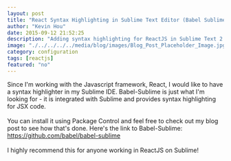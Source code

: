 ```yaml
---
layout: post
title: "React Syntax Highlighting in Sublime Text Editor (Babel Sublime)"
author: "Kevin Hou"
date: 2015-09-12 21:52:25
description: "Adding syntax highlighting for ReactJS in Sublime Text 2."
image: "./../../../../media/blog/images/Blog_Post_Placeholder_Image.jpg"
category: configuration
tags: [reactjs]
featured: "no"
---
```

Since I'm working with the Javascript framework, React, I would like to have a syntax highlighter in my Sublime IDE. Babel-Sublime is just what I'm looking for - it is integrated with Sublime and provides syntax highlighting for JSX code.
<br />
<br />
You can install it using Package Control and feel free to check out my blog post to see how that's done. Here's the link to Babel-Sublime:
<br />
<a href="https://github.com/babel/babel-sublime">https://github.com/babel/babel-sublime</a>
<br />
<br />
I highly recommend this for anyone working in ReactJS on Sublime!
